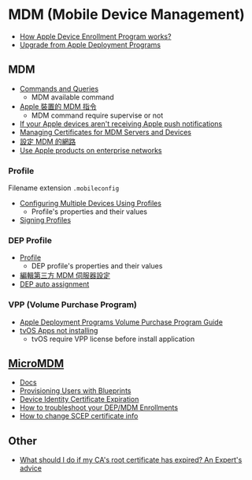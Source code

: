 # MDM (Mobile Device Management)

- [How Apple Device Enrollment Program works?](https://www.manageengine.com/mobile-device-management/help/enrollment/device_enrollment_program_ios_devices.html)
- [Upgrade from Apple Deployment Programs](https://support.apple.com/en-us/HT209617)

## MDM

- [Commands and Queries](https://developer.apple.com/documentation/devicemanagement/commands_and_queries)
  - MDM available command
- [Apple 裝置的 MDM 指令](https://support.apple.com/zh-tw/guide/deployment/dep789n2k1qp/web)
  - MDM command require supervise or not
- [If your Apple devices aren't receiving Apple push notifications](https://developer.apple.com/documentation/usernotifications/setting_up_a_remote_notification_server/sending_notification_requests_to_apns/)
- [Managing Certificates for MDM Servers and Devices](https://developer.apple.com/documentation/devicemanagement/implementing_device_management/managing_certificates_for_mdm_servers_and_devices)
- [設定 MDM 的網路](https://support.apple.com/zh-tw/guide/deployment/dep2bcde692e/web#:~:text=Most%20MDM%20solutions%20accept%20inbound,APNs%3B%20clients%20use%20port%205223.)
- [Use Apple products on enterprise networks](https://support.apple.com/en-us/HT210060)

### Profile

Filename extension `.mobileconfig`

- [Configuring Multiple Devices Using Profiles](https://developer.apple.com/documentation/devicemanagement/configuring_multiple_devices_using_profiles)
  - Profile's properties and their values
- [Signing Profiles](https://github.com/micromdm/micromdm/blob/main/docs/user-guide/mdmctl-signing-profiles.md)

### DEP Profile

- [Profile](https://developer.apple.com/documentation/devicemanagement/profile)
  - DEP profile's properties and their values
- [編輯第三方 MDM 伺服器設定](https://support.apple.com/zh-tw/guide/apple-business-manager/axm54ab8fff2/web)
- [DEP auto assignment](https://github.com/micromdm/micromdm/wiki/DEP-auto-assignment)

### VPP (Volume Purchase Program)

- [Apple Deployment Programs Volume Purchase Program Guide](https://www.apple.com/hk/business-docs/VPP_Business_Guide.pdf)
- [tvOS Apps not installing](https://community.jamf.com/t5/jamf-pro/tvos-apps-not-installing/m-p/143076)
  - tvOS require VPP license before install application

## [MicroMDM](https://github.com/micromdm/micromdm)

- [Docs](https://github.com/micromdm/micromdm/tree/main/docs)
- [Provisioning Users with Blueprints](https://github.com/micromdm/micromdm/wiki/Provisioning-Users-with-Blueprints)
- [Device Identity Certificate Expiration](https://github.com/micromdm/micromdm/wiki/Device-Identity-Certificate-Expiration)
- [How to troubleshoot your DEP/MDM Enrollments](https://micromdm.io/blog/troubleshoot-dep/)
- [How to change SCEP certificate info](https://github.com/micromdm/micromdm/issues/476)

## Other

- [What should I do if my CA's root certificate has expired? An Expert's advice](https://www.globalsign.com/en-sg/blog/what-should-i-do-if-my-cas-root-certificate-has-expired-experts-advice)
